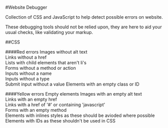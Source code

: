 #Website Debugger

Collection of CSS and JavaScript to help detect possible errors on website.

These debugging tools should not be relied upon, they are here to aid your usual checks, like validating your markup.

##CSS

####Red errors
Images without alt text  
Links without a href  
Lists with child elements that aren't li's  
Forms without a method or action  
Inputs without a name  
Inputs without a type  
Submit input without a value
Elements with an empty class or ID

####Yellow errors
Empty elements 
Images with an empty alt text  
Links with an empty href  
Links with a href of '#' or containing 'javascript'  
Forms with an empty method  
Elements with inlines styles as these should be avioded where possible  
Elements with IDs as these shouldn't be used in CSS